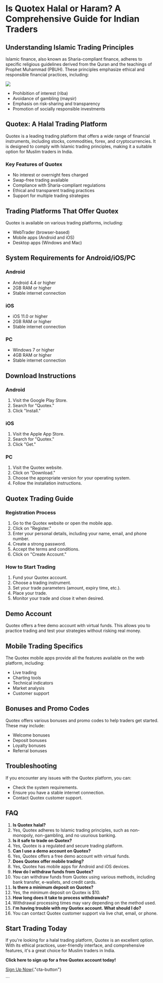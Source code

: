 # Is Quotex Halal or Haram? A Comprehensive Guide for Indian Traders

## Understanding Islamic Trading Principles

Islamic finance, also known as Sharia-compliant finance, adheres to
specific religious guidelines derived from the Quran and the teachings
of Prophet Muhammad (PBUH). These principles emphasize ethical and
responsible financial practices, including:

[![](https://static.quotex.io/files/4_en/300_250.jpg)](https://traff.sbs/brokerqxlid)

-   Prohibition of interest (riba)
-   Avoidance of gambling (maysir)
-   Emphasis on risk-sharing and transparency
-   Promotion of socially responsible investments

## Quotex: A Halal Trading Platform

Quotex is a leading trading platform that offers a wide range of
financial instruments, including stocks, commodities, forex, and
cryptocurrencies. It is designed to comply with Islamic trading
principles, making it a suitable option for Muslim traders in India.

### Key Features of Quotex

-   No interest or overnight fees charged
-   Swap-free trading available
-   Compliance with Sharia-compliant regulations
-   Ethical and transparent trading practices
-   Support for multiple trading strategies

## Trading Platforms That Offer Quotex

Quotex is available on various trading platforms, including:

-   WebTrader (browser-based)
-   Mobile apps (Android and iOS)
-   Desktop apps (Windows and Mac)

## System Requirements for Android/iOS/PC

### Android

-   Android 4.4 or higher
-   2GB RAM or higher
-   Stable internet connection

### iOS

-   iOS 11.0 or higher
-   2GB RAM or higher
-   Stable internet connection

### PC

-   Windows 7 or higher
-   4GB RAM or higher
-   Stable internet connection

## Download Instructions

### Android

1.  Visit the Google Play Store.
2.  Search for "Quotex."
3.  Click "Install."

### iOS

1.  Visit the Apple App Store.
2.  Search for "Quotex."
3.  Click "Get."

### PC

1.  Visit the Quotex website.
2.  Click on "Download."
3.  Choose the appropriate version for your operating system.
4.  Follow the installation instructions.

## Quotex Trading Guide

### Registration Process

1.  Go to the Quotex website or open the mobile app.
2.  Click on "Register."
3.  Enter your personal details, including your name, email, and phone
    number.
4.  Create a strong password.
5.  Accept the terms and conditions.
6.  Click on "Create Account."

### How to Start Trading

1.  Fund your Quotex account.
2.  Choose a trading instrument.
3.  Set your trade parameters (amount, expiry time, etc.).
4.  Place your trade.
5.  Monitor your trade and close it when desired.

## Demo Account

Quotex offers a free demo account with virtual funds. This allows you to
practice trading and test your strategies without risking real money.

## Mobile Trading Specifics

The Quotex mobile apps provide all the features available on the web
platform, including:

-   Live trading
-   Charting tools
-   Technical indicators
-   Market analysis
-   Customer support

## Bonuses and Promo Codes

Quotex offers various bonuses and promo codes to help traders get
started. These may include:

-   Welcome bonuses
-   Deposit bonuses
-   Loyalty bonuses
-   Referral bonuses

## Troubleshooting

If you encounter any issues with the Quotex platform, you can:

-   Check the system requirements.
-   Ensure you have a stable internet connection.
-   Contact Quotex customer support.

## FAQ

1.  **Is Quotex halal?**
2.  Yes, Quotex adheres to Islamic trading principles, such as
    non-monopoly, non-gambling, and no usurious banking.
3.  **Is it safe to trade on Quotex?**
4.  Yes, Quotex is a regulated and secure trading platform.
5.  **Can I use a demo account on Quotex?**
6.  Yes, Quotex offers a free demo account with virtual funds.
7.  **Does Quotex offer mobile trading?**
8.  Yes, Quotex has mobile apps for Android and iOS devices.
9.  **How do I withdraw funds from Quotex?**
10. You can withdraw funds from Quotex using various methods, including
    bank transfer, e-wallets, and credit cards.
11. **Is there a minimum deposit on Quotex?**
12. Yes, the minimum deposit on Quotex is \$10.
13. **How long does it take to process withdrawals?**
14. Withdrawal processing times may vary depending on the method used.
15. **I\'m having trouble with my Quotex account. What should I do?**
16. You can contact Quotex customer support via live chat, email, or
    phone.

## Start Trading Today

If you\'re looking for a halal trading platform, Quotex is an excellent
option. With its ethical practices, user-friendly interface, and
comprehensive features, it\'s a great choice for Muslim traders in
India.

**Click here to sign up for a free Quotex account today!**

[Sign Up
Now](\%22https://broker-qx.pro/sign-up/?lid=1102511\%22){."cta-button"}

\`\`\`

